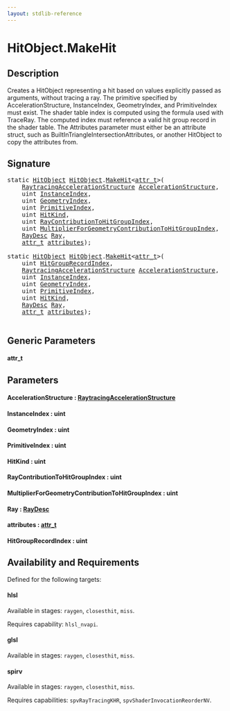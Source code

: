 ```yaml
---
layout: stdlib-reference
---
```


# HitObject\.MakeHit

## Description

Creates a HitObject representing a hit based on values explicitly passed as arguments, without
tracing a ray. The primitive specified by AccelerationStructure, InstanceIndex, GeometryIndex,
and PrimitiveIndex must exist. The shader table index is computed using the formula used with
TraceRay. The computed index must reference a valid hit group record in the shader table. The
Attributes parameter must either be an attribute struct, such as
BuiltInTriangleIntersectionAttributes, or another HitObject to copy the attributes from.




## Signature 

<pre>
<span class='code_keyword'>static</span> <a href="../types/hitobject-03/index.html" class="code_type">HitObject</a> <a href="../types/hitobject-03/index.html" class="code_type">HitObject</a>.<a href="makehit-04.html">MakeHit</a>&lt;<a href="makehit-04.html#typeparam-attr_t" class="code_type">attr_t</a>&gt;(
    <a href="../types/raytracingaccelerationstructure-0am/index.html" class="code_type">RaytracingAccelerationStructure</a> <a href="makehit-04.html#decl-AccelerationStructure" class="code_param">AccelerationStructure</a>,
    <span class="code_keyword">uint</span> <a href="makehit-04.html#decl-InstanceIndex" class="code_param">InstanceIndex</a>,
    <span class="code_keyword">uint</span> <a href="makehit-04.html#decl-GeometryIndex" class="code_param">GeometryIndex</a>,
    <span class="code_keyword">uint</span> <a href="makehit-04.html#decl-PrimitiveIndex" class="code_param">PrimitiveIndex</a>,
    <span class="code_keyword">uint</span> <a href="makehit-04.html#decl-HitKind" class="code_param">HitKind</a>,
    <span class="code_keyword">uint</span> <a href="makehit-04.html#decl-RayContributionToHitGroupIndex" class="code_param">RayContributionToHitGroupIndex</a>,
    <span class="code_keyword">uint</span> <a href="makehit-04.html#decl-MultiplierForGeometryContributionToHitGroupIndex" class="code_param">MultiplierForGeometryContributionToHitGroupIndex</a>,
    <a href="../types/raydesc-03/index.html" class="code_type">RayDesc</a> <a href="makehit-04.html#decl-Ray" class="code_param">Ray</a>,
    <a href="makehit-04.html#typeparam-attr_t" class="code_type">attr_t</a> <a href="makehit-04.html#decl-attributes" class="code_param">attributes</a>);

<span class='code_keyword'>static</span> <a href="../types/hitobject-03/index.html" class="code_type">HitObject</a> <a href="../types/hitobject-03/index.html" class="code_type">HitObject</a>.<a href="makehit-04.html">MakeHit</a>&lt;<a href="makehit-04.html#typeparam-attr_t" class="code_type">attr_t</a>&gt;(
    <span class="code_keyword">uint</span> <a href="makehit-04.html#decl-HitGroupRecordIndex" class="code_param">HitGroupRecordIndex</a>,
    <a href="../types/raytracingaccelerationstructure-0am/index.html" class="code_type">RaytracingAccelerationStructure</a> <a href="makehit-04.html#decl-AccelerationStructure" class="code_param">AccelerationStructure</a>,
    <span class="code_keyword">uint</span> <a href="makehit-04.html#decl-InstanceIndex" class="code_param">InstanceIndex</a>,
    <span class="code_keyword">uint</span> <a href="makehit-04.html#decl-GeometryIndex" class="code_param">GeometryIndex</a>,
    <span class="code_keyword">uint</span> <a href="makehit-04.html#decl-PrimitiveIndex" class="code_param">PrimitiveIndex</a>,
    <span class="code_keyword">uint</span> <a href="makehit-04.html#decl-HitKind" class="code_param">HitKind</a>,
    <a href="../types/raydesc-03/index.html" class="code_type">RayDesc</a> <a href="makehit-04.html#decl-Ray" class="code_param">Ray</a>,
    <a href="makehit-04.html#typeparam-attr_t" class="code_type">attr_t</a> <a href="makehit-04.html#decl-attributes" class="code_param">attributes</a>);

</pre>

## Generic Parameters

####  <a id="typeparam-attr_t"></a>attr\_t

## Parameters

####  <a id="decl-AccelerationStructure"></a>AccelerationStructure  : [RaytracingAccelerationStructure](../types/raytracingaccelerationstructure-0am/index.html)
####  <a id="decl-InstanceIndex"></a>InstanceIndex  : uint
####  <a id="decl-GeometryIndex"></a>GeometryIndex  : uint
####  <a id="decl-PrimitiveIndex"></a>PrimitiveIndex  : uint
####  <a id="decl-HitKind"></a>HitKind  : uint
####  <a id="decl-RayContributionToHitGroupIndex"></a>RayContributionToHitGroupIndex  : uint
####  <a id="decl-MultiplierForGeometryContributionToHitGroupIndex"></a>MultiplierForGeometryContributionToHitGroupIndex  : uint
####  <a id="decl-Ray"></a>Ray  : [RayDesc](../types/raydesc-03/index.html)
####  <a id="decl-attributes"></a>attributes  : [attr\_t](makehit-04.html#typeparam-attr_t)
####  <a id="decl-HitGroupRecordIndex"></a>HitGroupRecordIndex  : uint

## Availability and Requirements

Defined for the following targets:

#### hlsl
Available in stages: `raygen`, `closesthit`, `miss`.

Requires capability: `hlsl_nvapi`.
#### glsl
Available in stages: `raygen`, `closesthit`, `miss`.

#### spirv
Available in stages: `raygen`, `closesthit`, `miss`.

Requires capabilities: `spvRayTracingKHR`, `spvShaderInvocationReorderNV`.


